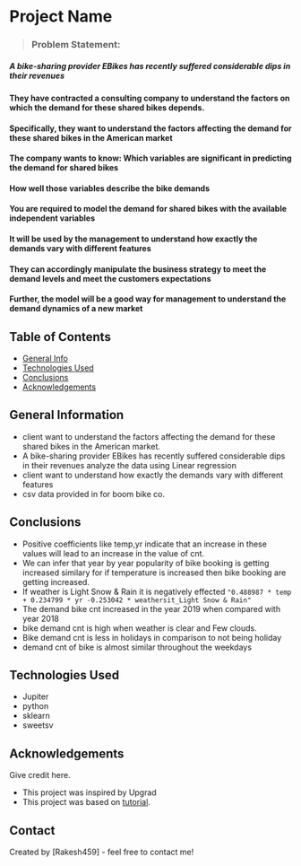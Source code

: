 # Project Name
> ### Problem Statement:
##### A bike-sharing provider EBikes has recently suffered considerable dips in their revenues
#### They have contracted a consulting company to understand the factors on which the demand for these shared bikes depends. 
#### Specifically, they want to understand the factors affecting the demand for these shared bikes in the American market
#### The company wants to know: Which variables are significant in predicting the demand for shared bikes
#### How well those variables describe the bike demands
#### You are required to model the demand for shared bikes with the available independent variables
#### It will be used by the management to understand how exactly the demands vary with different features
#### They can accordingly manipulate the business strategy to meet the demand levels and meet the customers expectations 
#### Further, the model will be a good way for management to understand the demand dynamics of a new market


## Table of Contents
* [General Info](#general-information)
* [Technologies Used](#technologies-used)
* [Conclusions](#conclusions)
* [Acknowledgements](#acknowledgements)

<!-- You can include any other section that is pertinent to your problem -->

## General Information
- client want to understand the factors affecting the demand for these shared bikes in the American market.
- A bike-sharing provider EBikes has recently suffered considerable dips in their revenues analyze the data using Linear regression
- client want to understand how exactly the demands vary with different features
- csv data provided in for boom bike co.

<!-- You don't have to answer all the questions - just the ones relevant to your project. -->

## Conclusions
- Positive coefficients like temp,yr indicate that an increase in these values will lead to an increase in the value of cnt. 
- We can infer that year by year popularity of bike booking is getting increased similary for if temperature is increased then bike booking are getting increased. 
- If weather is Light Snow & Rain it is negatively effected ````"0.488987 * temp + 0.234799 * yr -0.253042 * weathersit_Light Snow & Rain"````
- The demand bike cnt increased in the year 2019 when compared with year 2018
- bike demand cnt is high when weather is clear and Few clouds.
- Bike demand cnt is less in holidays in comparison to not being holiday
- demand cnt of bike is almost similar throughout the weekdays

<!-- You don't have to answer all the questions - just the ones relevant to your project. -->


## Technologies Used
- Jupiter
- python
- sklearn 
- sweetsv

<!-- As the libraries versions keep on changing, it is recommended to mention the version of library used in this project -->

## Acknowledgements
Give credit here.
- This project was inspired by Upgrad
- This project was based on [tutorial](https://learn.upgrad.com/).


## Contact
Created by [Rakesh459] - feel free to contact me!


<!-- Optional -->
<!-- ## License -->
<!-- This project is open source and available under the [... License](). -->

<!-- You don't have to include all sections - just the one's relevant to your project -->